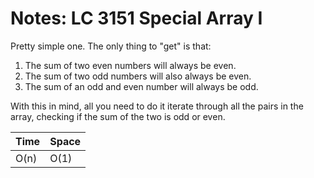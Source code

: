 # Notes: LC 3151 Special Array I

Pretty simple one. The only thing to "get" is that:

1. The sum of two even numbers will always be even.
2. The sum of two odd numbers will also always be even.
3. The sum of an odd and even number will always be odd.

With this in mind, all you need to do it iterate through all the pairs in the
array, checking if the sum of the two is odd or even.

| Time | Space |
| ---- | ----- |
| O(n) | O(1)  |
